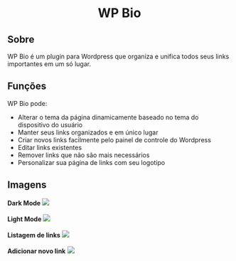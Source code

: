 <h1 align="center">WP Bio</h1>

## Sobre

WP Bio é um plugin para Wordpress que organiza e unifica todos seus links importantes em um só lugar.

## Funções

WP Bio pode:

 - Alterar o tema da página dinamicamente baseado no tema do dispositivo do usuário
 - Manter seus links organizados e em único lugar
 - Criar novos links facilmente pelo painel de controle do Wordpress
 - Editar links existentes
 - Remover links que não são mais necessários
 - Personalizar sua página de links com seu logotipo

## Imagens

**Dark Mode**
<img src="https://i.imgur.com/2P4ebUl.png">
<br><br>
**Light Mode**
<img src="https://i.imgur.com/uQwaAWf.png">
<br><br>
**Listagem de links**
<img src="https://i.imgur.com/FIc1i4j.jpg">
<br><br>
**Adicionar novo link**
<img src="https://i.imgur.com/qYO8guT.jpg">
